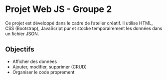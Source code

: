 # Projet Web JS - Groupe 2

Ce projet est développé dans le cadre de l’atelier créatif. Il utilise HTML, CSS (Bootstrap), JavaScript pur et stocke temporairement les données dans un fichier JSON.

## Objectifs

- Afficher des données
- Ajouter, modifier, supprimer (CRUD)
- Organiser le code proprement
